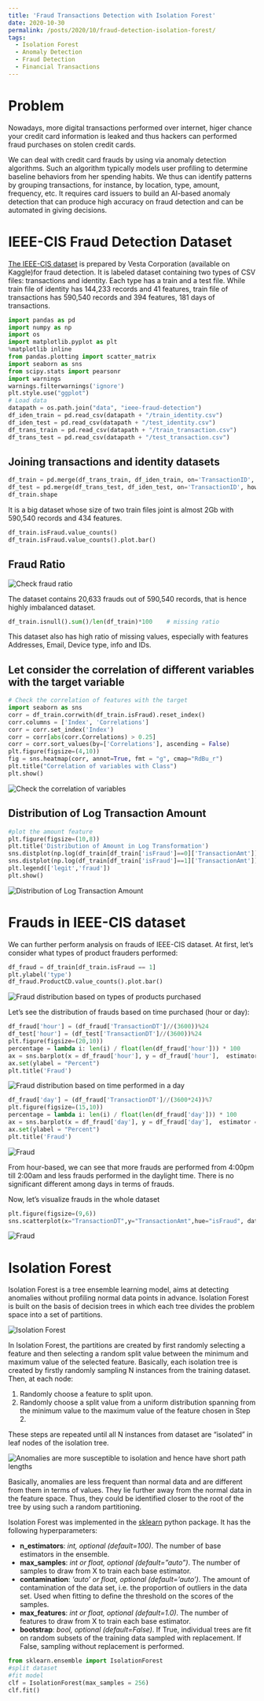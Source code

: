 ```yaml
---
title: 'Fraud Transactions Detection with Isolation Forest'
date: 2020-10-30
permalink: /posts/2020/10/fraud-detection-isolation-forest/
tags:
  - Isolation Forest
  - Anomaly Detection
  - Fraud Detection
  - Financial Transactions
---
```


Problem
======
Nowadays, more digital transactions performed over internet, higer chance your credit card information is leaked and thus hackers can performed fraud purchases on stolen credit cards.

We can deal with credit card frauds by using via anomaly detection algorithms. Such an algorithm typically models user profiling to determine baseline behaviors from her spending habits. We thus can identify patterns by grouping transactions, for instance, by location, type, amount, frequency, etc. It requires card issuers to build an AI-based anomaly detection that can produce high accuracy on fraud detection and can be automated in giving decisions.


IEEE-CIS Fraud Detection Dataset
======
[The IEEE-CIS dataset](https://www.kaggle.com/c/ieee-fraud-detection/data) is prepared by Vesta Corporation (available on Kaggle)for fraud detection. It is labeled dataset containing two types of CSV files: transactions and identity. Each type has a train and a test file. While train file of identity has 144,233 records and 41 features, train file of transactions has 590,540 records and 394 features, 181 days of transactions.

```python
import pandas as pd
import numpy as np
import os
import matplotlib.pyplot as plt
%matplotlib inline
from pandas.plotting import scatter_matrix
import seaborn as sns
from scipy.stats import pearsonr
import warnings
warnings.filterwarnings('ignore')
plt.style.use("ggplot")
# Load data
datapath = os.path.join("data", "ieee-fraud-detection")
df_iden_train = pd.read_csv(datapath + "/train_identity.csv")
df_iden_test = pd.read_csv(datapath + "/test_identity.csv")
df_trans_train = pd.read_csv(datapath + "/train_transaction.csv")
df_trans_test = pd.read_csv(datapath + "/test_transaction.csv")
```

## Joining transactions and identity datasets

```python
df_train = pd.merge(df_trans_train, df_iden_train, on='TransactionID', how='left',left_index=True,right_index=True)
df_test = pd.merge(df_trans_test, df_iden_test, on='TransactionID', how='left',left_index=True,right_index=True)
df_train.shape
```

It is a big dataset whose size of two train files joint is almost 2Gb with 590,540 records and 434 features.

```python
df_train.isFraud.value_counts()
df_train.isFraud.value_counts().plot.bar()
```

## Fraud Ratio

![Check fraud ratio](https://miro.medium.com/max/1400/1*6EeaWP4H-07dP6MAVOarEQ.webp)

The dataset contains 20,633 frauds out of 590,540 records, that is hence highly imbalanced dataset.

```python
df_train.isnull().sum()/len(df_train)*100    # missing ratio
```

This dataset also has high ratio of missing values, especially with features Addresses, Email, Device type, info and IDs.

## Let consider the correlation of different variables with the target variable

```python
# Check the correlation of features with the target
import seaborn as sns
corr = df_train.corrwith(df_train.isFraud).reset_index()
corr.columns = ['Index', 'Correlations']
corr = corr.set_index('Index')
corr = corr[abs(corr.Correlations) > 0.25]
corr = corr.sort_values(by=['Correlations'], ascending = False)
plt.figure(figsize=(4,10))
fig = sns.heatmap(corr, annot=True, fmt = "g", cmap="RdBu_r")
plt.title("Correlation of variables with Class")
plt.show()
```

![Check the correlation of variables](https://miro.medium.com/max/640/1*eMsajQYEOnWbBujvKurVlA.webp)


## Distribution of Log Transaction Amount

```python
#plot the amount feature
plt.figure(figsize=(10,8))
plt.title('Distribution of Amount in Log Transformation')
sns.distplot(np.log(df_train[df_train['isFraud']==0]['TransactionAmt']));
sns.distplot(np.log(df_train[df_train['isFraud']==1]['TransactionAmt']));
plt.legend(['legit','fraud'])
plt.show()
```

![Distribution of Log Transaction Amount](https://miro.medium.com/max/640/1*yHwsyHlyDrw77JjT7Ew6Tg.webp)


Frauds in IEEE-CIS dataset
======
We can further perform analysis on frauds of IEEE-CIS dataset. At first, let’s consider what types of product frauders performed:

```python
df_fraud = df_train[df_train.isFraud == 1]
plt.ylabel('type')
df_fraud.ProductCD.value_counts().plot.bar()
```

![Fraud distribution based on types of products purchased](https://miro.medium.com/max/640/1*J5vdZJGX8KFv25OyOL7NHA.webp)

Let’s see the distribution of frauds based on time purchased (hour or day):

```python
df_fraud['hour'] = (df_fraud['TransactionDT']//(3600))%24
df_test['hour'] = (df_test['TransactionDT']//(3600))%24
plt.figure(figsize=(20,10))
percentage = lambda i: len(i) / float(len(df_fraud['hour'])) * 100
ax = sns.barplot(x = df_fraud['hour'], y = df_fraud['hour'],  estimator = percentage)
ax.set(ylabel = "Percent")
plt.title('Fraud')
```

![Fraud distribution based on time performed in a day](https://miro.medium.com/max/786/1*DewYhU3nNTqNSF8l9XBIzw.webp)

```python
df_fraud['day'] = (df_fraud['TransactionDT']//(3600*24))%7
plt.figure(figsize=(15,10))
percentage = lambda i: len(i) / float(len(df_fraud['day'])) * 100
ax = sns.barplot(x = df_fraud['day'], y = df_fraud['day'],  estimator = percentage)
ax.set(ylabel = "Percent")
plt.title('Fraud')
```

![Fraud](https://miro.medium.com/max/786/1*DTWAQ8Tc4Sr8XFxL_L1TvA.webp)

From hour-based, we can see that more frauds are performed from 4:00pm till 2:00am and less frauds performed in the daylight time. There is no significant different among days in terms of frauds.

Now, let’s visualize frauds in the whole dataset

```python
plt.figure(figsize=(9,6))
sns.scatterplot(x="TransactionDT",y="TransactionAmt",hue="isFraud", data=df_train)
```

![Fraud](https://miro.medium.com/max/640/1*QzN8Ddehgtd_CjI6VvHgxA.webp)


Isolation Forest
======
Isolation Forest is a tree ensemble learning model, aims at detecting anomalies without profiling normal data points in advance. Isolation Forest is built on the basis of decision trees in which each tree divides the problem space into a set of partitions.

![Isolation Forest](https://miro.medium.com/max/786/1*xQmBQR6Fl7Mk4YZxjUVe4Q.webp)

In Isolation Forest, the partitions are created by first randomly selecting a feature and then selecting a random split value between the minimum and maximum value of the selected feature. Basically, each isolation tree is created by firstly randomly sampling N instances from the training dataset. Then, at each node:

1. Randomly choose a feature to split upon.
2. Randomly choose a split value from a uniform distribution spanning from the minimum value to the maximum value of the feature chosen in Step 2.

These steps are repeated until all N instances from dataset are “isolated” in leaf nodes of the isolation tree.

![Anomalies are more susceptible to isolation and hence have short path lengths](https://miro.medium.com/max/786/1*YqA0LxUifk_DznMTSLB7Vw.webp)

Basically, anomalies are less frequent than normal data and are different from them in terms of values. They lie further away from the normal data in the feature space. Thus, they could be identified closer to the root of the tree by using such a random partitioning.

Isolation Forest was implemented in the [sklearn](https://scikit-learn.org/stable/modules/generated/sklearn.ensemble.IsolationForest.html) python package. It has the following hyperparameters:

- **n_estimators**: *int, optional (default=100)*. The number of base estimators in the ensemble.
- **max_samples**: *int or float, optional (default=”auto”)*. The number of samples to draw from X to train each base estimator.
- **contamination**: *‘auto’ or float, optional (default=’auto’)*. The amount of contamination of the data set, i.e. the proportion of outliers in the data set. Used when fitting to define the threshold on the scores of the samples.
- **max_features**: *int or float, optional (default=1.0)*. The number of features to draw from X to train each base estimator.
- **bootstrap**: *bool, optional (default=False)*. If True, individual trees are fit on random subsets of the training data sampled with replacement. If False, sampling without replacement is performed.

```python
from sklearn.ensemble import IsolationForest
#split dataset
#fit model
clf = IsolationForest(max_samples = 256)
clf.fit()
```